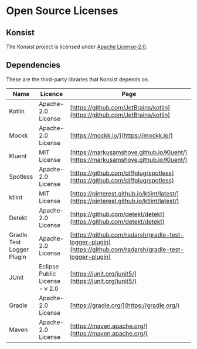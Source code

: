 # Open Source Licenses

## Konsist

The Konsist project is licensed under [Apache License-2.0](https://github.com/LemonAppDev/konsist/blob/main/LICENSE).

## Dependencies

These are the third-party libraries that Konsist depends on.

| Name                      | Licence                        | Page                                                                                                         |
| ------------------------- | ------------------------------ | ------------------------------------------------------------------------------------------------------------ |
| Kotlin                    | Apache-2.0 License             | [https://github.com/JetBrains/kotlin](https://github.com/JetBrains/kotlin)                                   |
| Mockk                     | Apache-2.0 License             | [https://mockk.io/](https://mockk.io/)                                                                       |
| Kluent                    | MIT  License                   | [https://markusamshove.github.io/Kluent/](https://markusamshove.github.io/Kluent/)                           |
| Spotless                  | Apache-2.0 License             | [https://github.com/diffplug/spotless](https://github.com/diffplug/spotless)                                 |
| ktlint                    | MIT License                    | [https://pinterest.github.io/ktlint/latest/](https://pinterest.github.io/ktlint/latest/)                     |
| Detekt                    | Apache-2.0 License             | [https://github.com/detekt/detekt](https://github.com/detekt/detekt)                                         |
| Gradle Test Logger Plugin | Apache-2.0 License             | [https://github.com/radarsh/gradle-test-logger-plugin](https://github.com/radarsh/gradle-test-logger-plugin) |
| JUnit                     | Eclipse Public License - v 2.0 | [https://junit.org/junit5/](https://junit.org/junit5/)                                                       |
| Gradle                    | Apache-2.0 License             | [https://gradle.org/](https://gradle.org/)                                                                   |
| Maven                     | Apache-2.0 License             | [https://maven.apache.org/](https://maven.apache.org/)                                                       |
